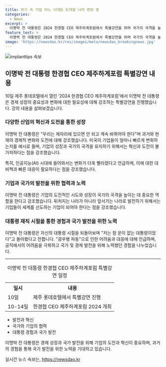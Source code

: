 ```yaml
---
title: 위기 속 기업 어느 시대든 도약할 나라 변모 중
categories:
  - News
excerpt: >
  이명박 전 대통령은 2024 한경협 CEO 제주하계포럼에서 특별강연을 하며 국가의 국격을 높이기 위해 성장과 도전이 필수라며, 경제적 변화와 혁신이 빠르게 일어나는 시대에 기업들은 세계를 선도하는 기업으로 성장해야 한다고 강조했다. 또한, 자신의 대통령 재직 시절을 회고하며 광우병 파동과 글로벌 금융위기 등을 겪으면서 불행한 대통령이었다고 밝혔다. 함영주 하나금융지주 회장 등이 함께하는 이번 포럼은 경제계 지식 교류의 장으로 3박 4일간 진행된다.
feature_text: >
  이명박 전 대통령은 2024 한경협 CEO 제주하계포럼에서 특별강연을 하며 국가의 국격을 높이기 위해 성장과 도전이 필수라며, 경제적 변화와 혁신이 빠르게 일어나는 시대에 기업들은 세계를 선도하는 기업으로 성장해야 한다고 강조했다. 또한, 자신의 대통령 재직 시절을 회고하며 광우병 파동과 글로벌 금융위기 등을 겪으면서 불행한 대통령이었다고 밝혔다. 함영주 하나금융지주 회장 등이 함께하는 이번 포럼은 경제계 지식 교류의 장으로 3박 4일간 진행된다.
image: 'https://newsdao.kr/res/images/meta/newsdao_breakingnews.jpg'
---
```


<p><img src="https://newsdao.kr/res/images/meta/newsdao_breakingnews.jpg" alt="implanttips 속보" /></p>

<h2 data-ke-size="size26">이명박 전 대통령 한경협 CEO 제주하계포럼 특별강연 내용</h2>

<p data-ke-size="size16">10일 제주 롯데호텔에서 열린 ‘2024 한경협 CEO 제주하계포럼’에서 이명박 전 대통령은 경제 성장의 중요성과 변화에 대한 필요성에 대해 강조하는 특별강연을 진행했습니다. 강의 내용을 살펴보겠습니다.</p>

<h3>다양한 산업의 혁신과 도전을 통한 성장</h3>

<p data-ke-size="size16">이명박 전 대통령은 "우리는 제자리에 있으면 안 되고 계속 바뀌어야 한다"며 과거와 현재의 경제적 변화와 도전에 대해 강조했습니다. 미국의 기업들이 얼마나 빠르게 변화하는지를 예시로 들며, 기업의 성장과 국가의 국격을 유지하기 위해서는 혁신과 도전이 불가피하다는 점을 강조했습니다.</p>

<p data-ke-size="size16">특히, 인공지능(AI) 시대에 들어와서는 변화가 더욱 빨라졌다고 언급하며, 이에 대한 대비책과 빠른 대응이 필요하다는 점을 강조했습니다.</p>

<h3>기업과 국가의 발전을 위한 협력과 노력</h3>

<p data-ke-size="size16">이명박 전 대통령은 기업의 도전적인 시도와 성장이 국가의 국격을 높이는 데 중요한 역할을 한다고 강조했습니다. 뒤처지는 나라가 아니라 앞서가는 나라로 발전하기 위해서는 기업들이 세계를 선도하는 기업이 되어야 한다는 점을 강조했습니다.</p>

<h3>대통령 재직 시절을 통한 경험과 국가 발전을 위한 노력</h3>

<p data-ke-size="size16">이명박 전 대통령은 자신의 대통령 시절을 되돌아보며 "저는 참 운이 없는 대통령이었다"고 돌아봤다고 전합니다. "광우병 파동"으로 인한 어려움과 대응에 대해 언급하며, 공직에서의 어려움을 극복하고 국가 및 경제 발전을 위해 노력했던 경험을 나누었습니다.</p>

<hr>

<table>
  <caption>이명박 전 대통령 한경협 CEO 제주하계포럼 특별강연 일정</caption>
  <tr>
    <th>일시</th>
    <th>내용</th>
  </tr>
  <tr>
    <td>10일</td>
    <td>제주 롯데호텔에서 특별강연 진행</td>
  </tr>
  <tr>
    <td>10-14일</td>
    <td>한경협 CEO 제주하계포럼 2024 개최</td>
  </tr>
</table>

<ul>
  <li>발전과 혁신</li>
  <li>국가와 기업의 협력</li>
  <li>대통령 경험과 국가 발전</li>
</ul>

<p data-ke-size="size16">이명박 전 대통령은 경제 성장과 국가 발전을 위해 기업의 도전과 혁신이 중요하며, 과거의 경험을 통해 국가 발전을 위한 노력을 기대하고 있습니다.</p>
실시간 뉴스 속보는, <a href="https://newsdao.kr" rel="dofollow">https://newsdao.kr</a>


